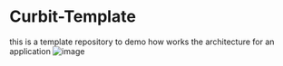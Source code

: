 # Curbit-Template
this is a template repository to demo how works the architecture for an application
![image](https://user-images.githubusercontent.com/11426891/236642053-a9d65827-68cf-4c9d-9265-0e5833ed2538.png)
